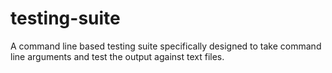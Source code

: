 # testing-suite
A command line based testing suite specifically designed to take command line arguments and test the output against text files.
